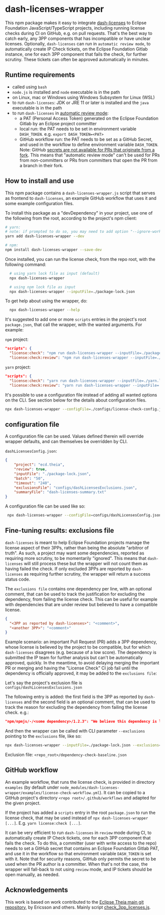 # dash-licenses-wrapper

This npm package makes it easy to integrate [dash-licenses](https://github.com/eclipse/dash-licenses) to Eclipse Foundation JavaScript/TypeScript projects, including running license checks during CI on GitHub, e.g. on pull requests. That's the best way to catch early, any 3PP components that has incompatible or have unclear licenses. Optionally, `dash-licenses` can run in `automatic review mode`, to automatically create IP Check tickets, on the Eclipse Foundation Gitlab instance, one for each 3PP component that fails the check, for further scrutiny. These tickets can often be approved automatically in minutes.

## Runtime requirements

- called using `bash`
- `node.js` is installed and `node` executable is in the path
- on Linux, mac or Windows using Windows Subsystem for Linux (WSL)
- to run `dash-licenses`: JDK or JRE 11 or later is installed and the `java` executable is in the path
- to run `dash-licenses` in [automatic review mode](https://github.com/eclipse/dash-licenses#automatic-ip-team-review-requests):
  - a PAT (Personal Access Token) generated on the Eclipse Foundation Gitlab by an Eclipse project committer
  - local run: the PAT needs to be set in environment variable `DASH_TOKEN`. e.g. `export DASH_TOKEN=<PAT>`
  - GitHub workflow run: the PAT needs to be set as a GitHub Secret, and used in the workflow to define environment variable `DASH_TOKEN`. Note: GitHub [secrets are not available for PRs that originate from a fork](https://docs.github.com/en/actions/security-guides/using-secrets-in-github-actions#using-secrets-in-a-workflow). This means that "automatic review mode" can't be used for PRs from non-committers or PRs from committers that open the PR from a branch in their fork.

## How to install and use

This npm package contains a `dash-licenses-wrapper.js` script that serves as frontend to `dash-licenses`, an example GitHub workflow that uses it and some example configuration files.

To install this package as a "devDependency" in your project, use one of the following from the root, according to the project's npm client:

```bash
# yarn:
# note: if prompted to do so, you may need to add option "--ignore-workspace-root-check"
yarn add dash-licenses-wrapper --dev

# npm:
npm install dash-licenses-wrapper --save-dev
```

Once installed, you can run the license check, from the repo root, with the following command:

```bash
  # using yarn lock file as input (default)
  npx dash-licenses-wrapper

  # using npm lock file as input
  npx dash-licenses-wrapper --inputFile=./package-lock.json
```

To get help about using the wrapper, do:

```bash
  npx dash-licenses-wrapper --help
```

It's suggested to add one or more `scripts` entries in the project's root `package.json`, that call the wrapper, with the wanted arguments. For example:

`npm` project:

```json
"scripts": {
  "license:check": "npm run dash-licenses-wrapper --inputFile=./package-lock.json",
  "license:check:review": "npm run dash-licenses-wrapper --inputFile=./package-lock.json --review --project=ecd.cdt-cloud",
```

`yarn` project:

```json
"scripts": {
  "license:check": "yarn run dash-licenses-wrapper --inputFile=./yarn.lock",
  "license:check:review": "yarn run dash-licenses-wrapper --inputFile=./yarn.lock --review --project=ecd.cdt-cloud",
```

It's possible to use a configuration file instead of adding all wanted options on the CLI. See section below for the details about configuration files.

```bash
npx dash-licenses-wrapper --configFile=./configs/license-check-config.json
```

## configuration file

A configuration file can be used. Values defined therein will override wrapper defaults, and can themselves be overridden by CLI.

`dashLicensesConfig.json`:

```json
{
    "project": "ecd.theia",
    "review": true,
    "inputFile": "./package-lock.json",
    "batch": "50",
    "timeout": "240",
    "exclusionsFile": "configs/dashLicensesExclusions.json",
    "summaryFile": "dash-licenses-summary.txt"
}
```

A configuration file can be used like so:

```bash
 npx dash-licenses-wrapper --configFile=configs/dashLicensesConfig.json
```

## Fine-tuning results: exclusions file

`dash-licenses` is meant to help Eclipse Foundation projects manage the license aspect of their 3PPs, rather than being the absolute "arbitror of truth". As such, a project may want some dependencies, reported as requiring more scrutiny, to be momentarily "ignored".  This means that `dash-licenses` will still process these but the wrapper will not count them as having failed the check. If only excluded 3PPs are reported by `dash-licenses` as requiring further scrutiny, the wrapper will return a success status code.

The `exclusions file` contains one dependency per line, with an optional comment, that can be used to track the justification for excluding the dependency, from failing the license check. This can be useful for example with dependencies that are under review but believed to have a compatible license.

```json
{
  "<3PP as reported by dash-licenses>": "<comment>",
  "<another 3PP>": "<comment>"
}
```

Example scenario: an important Pull Request (PR) adds a 3PP dependency, whose license is believed by the project to be compatible, but for which `dash-licenses` disagrees (e.g. because of a low score). The dependency is submitted the IP team for further analysis but can't be automatically approved, quickly. In the meantime, to avoid delaying merging the important PR or merging and having the "License Check" CI job fail until the dependency is officially approved, it may be added to the `exclusions file`:

Let's say the project's exclusion file is `configs/dashLicensesExclusions.json`

The following entry is added: the first field is the 3PP as reported by `dash-licenses` and the second field is an optional comment, that can be used to track the reason for excluding the dependency from failing the license check. e.g.:

```json
"npm/npmjs/-/<some dependency>/1.2.3": "We believe this dependency is license-compatible. Under review by the IP team to confirm: https://gitlab.eclipse.org/eclipsefdn/emo-team/iplab/-/issues/555555",
```

And then the wrapper can be called with CLI parameter `--exclusions` pointing to the `exclusions` file, like so:

```bash
npx dash-licenses-wrapper --inputFile=./package-lock.json --exclusions=configs/dashLicensesExclusions.json
```

Exclusion file: `<repo_root>/dependency-check-baseline.json`

## GitHub workflow

An example workflow, that runs the license check, is provided in directory `examples` (by default under `node_modules/dash-licenses-wrapper/examples/license-check-workflow.yml`). It can be copied to a GitHub project's directory `<repo root>/.github/workflows` and adapted for the given project.

If the project has added a `scripts` entry in the root `package.json` to run the license check, that may be used instead of `npx dash-licenses-wrapper [...]`. E.g. `yarn license:check [...]`.

It can be very efficient to run `dash-licenses` in `review` mode during CI, to automatically create IP Check tickets, one for each 3PP component that fails the check. To do this, a committer (user with write access to the repo) needs to set a GitHub secret that contains an Eclipse Foundation Gitlab PAT, and use it in the workflow so that environment variable `DASH_TOKEN` is set with it. Note that for security reasons, GitHub only permits the secret to be used when the PR author is a committer. When that's not the case, the wrapper will fall-back to not using `review` mode, and IP tickets should be open manually, as needed.

## Acknowledgements

This work is based on work contributed to the [Eclipse Theia main git repository](https://github.com/eclipse-theia/theia), by Ericsson and others. Mainly script [check_3pp_licenses.js](https://github.com/eclipse-theia/theia/blob/master/scripts/check_3pp_licenses.js).
